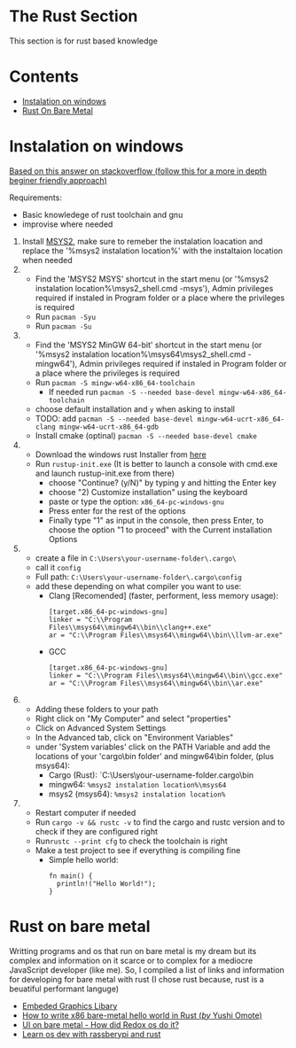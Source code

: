 # The Rust Section

This section is for rust based knowledge

# Contents

- [Instalation on windows](#instalation-on-windows)
- [Rust On Bare Metal](#rust-on-bare-metal)

# Instalation on windows
[Based on this answer on stackoverflow (follow this for a more in depth beginer friendly approach)](https://stackoverflow.com/questions/21196525/rust-installation-on-windows/68835925#68835925)

Requirements:
- Basic knowledege of rust toolchain and gnu
- improvise where needed

1. Install [MSYS2](https://www.msys2.org/), make sure to remeber the instalation loacation and replace the '%msys2 instalation location%' with the instaltaion location when needed
2.  - Find the 'MSYS2 MSYS' shortcut in the start menu (or '%msys2 instalation location%\msys2_shell.cmd -msys'), Admin privileges required if instaled in Program folder or a place where the privileges is required
    - Run `pacman -Syu`
    - Run `pacman -Su`
3.  - Find the 'MSYS2 MinGW 64-bit' shortcut in the start menu (or '%msys2 instalation location%\msys64\msys2_shell.cmd -mingw64'), Admin privileges required if instaled in Program folder or a place where the privileges is required
    - Run `pacman -S mingw-w64-x86_64-toolchain`
      - If needed run `pacman -S --needed base-devel mingw-w64-x86_64-toolchain`
    - choose default installation and `y` when asking to install
    - TODO: add `pacman -S --needed base-devel mingw-w64-ucrt-x86_64-clang mingw-w64-ucrt-x86_64-gdb`
    - Install cmake (optinal) `pacman -S --needed base-devel cmake`
4.  - Download the windows rust Installer from [here](https://www.rust-lang.org/tools/install)
    - Run `rustup-init.exe` (It is better to launch a console with cmd.exe and launch rustup-init.exe from there)
      - choose "Continue? (y/N)" by typing y and hitting the Enter key
      - choose "2) Customize installation" using the keyboard
      - paste or type the option:  `x86_64-pc-windows-gnu`
      - Press enter for the rest of the options
      - Finally type "1" as input in the console, then press Enter, to choose the option "1 to proceed" with the Current installation Options
5.  - create a file in `C:\Users\your-username-folder\.cargo\`
    - call it `config`
    - Full path: `C:\Users\your-username-folder\.cargo\config`
    - add these depending on what compiler you want to use:
      - Clang [Recomended] (faster, performent, less memory usage):
        ```
        [target.x86_64-pc-windows-gnu]
        linker = "C:\\Program Files\\msys64\\mingw64\\bin\\clang++.exe"
        ar = "C:\\Program Files\\msys64\\mingw64\\bin\\llvm-ar.exe"
        ```
      - GCC
        ```
        [target.x86_64-pc-windows-gnu]
        linker = "C:\\Program Files\\msys64\\mingw64\\bin\\gcc.exe"
        ar = "C:\\Program Files\\msys64\\mingw64\\bin\\ar.exe"
        ```
6.  - Adding these folders to your path
    - Right click on "My Computer" and select "properties"
    - Click on Advanced System Settings
    - In the Advanced tab, click on "Environment Variables"
    - under 'System variables' click on the PATH Variable and add the locations of your 'cargo\bin folder' and mingw64\bin folder, (plus msys64):
      - Cargo (Rust): `C:\Users\your-username-folder\.cargo\bin
      - mingw64: `%msys2 instalation location%\msys64`
      - msys2 (msys64): `%msys2 instalation location%`
7.  - Restart computer if needed
    - Run `cargo -v && rustc -v` to find the cargo and rustc version and to check if they are configured right
    - Run`rustc --print cfg` to check the toolchain is right
    - Make a test project to see if everything is compiling fine
      - Simple hello world:
        ```
        fn main() {
          println!("Hello World!");
        }
        ```

# Rust on bare metal

Writting programs and os that run on bare metal is my dream but its complex and information on it scarce or to complex for a mediocre JavaScript developer (like me). So, I compiled a list of links and information for developing for bare metal with rust (I chose rust because, rust is a beuatiful performant languge)

- [Embeded Graphics Libary](https://crates.io/crates/embedded-graphics)
- [How to write x86 bare-metal hello world in Rust (*by* Yushi Omote)](https://yushiomote.org/posts/baremetal)
- [UI on bare metal - How did Redox os do it?](https://www.reddit.com/r/rust/comments/fpr52q/how_did_redox_os_make_its_gui/)
- [Learn os dev with rassberypi and rust](https://github.com/rust-embedded/rust-raspberrypi-OS-tutorials)

